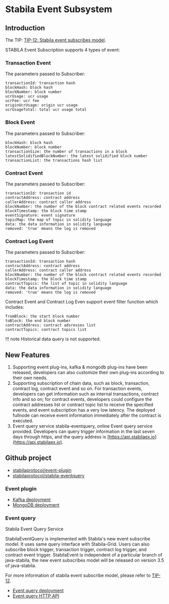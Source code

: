# Stabila Event Subsystem

## Introduction

The TIP: [TIP-12: Stabila event subscribes model](https://github.com/stabilaprotocol/TIPs/blob/master/tip-12.md).

STABILA Event Subscription supports 4 types of event:

### Transaction Event

The parameters passed to Subscriber:

```
transactionId: transaction hash
blockHash: block hash
blockNumber: block number
ucrUsage: ucr usage
ucrFee: ucr fee
originUcrUsage: origin ucr usage
ucrUsageTotal: total ucr usage total
```

### Block Event

The parameters passed to Subscriber:

```
blockHash: block hash
blockNumber: block number
transactionSize: the number of transactions in a block
latestSolidifiedBlockNumber: the latest solidified block number
transactionList: the transactions hash list
```

### Contract Event

The parameters passed to Subscriber:

```
transactionId: transaction id
contractAddress: contract address
callerAddress: contract caller address
blockNumber: the number of the block contract related events recorded
blockTimestamp: the block time stamp
eventSignature: event signature
topicMap: the map of topic in solidity language
data: the data information in solidity language
removed: 'true' means the log is removed
```

### Contract Log Event

The parameters passed to Subscriber:

```
transactionId: transaction hash
contractAddress: contract address
callerAddress: contract caller address
blockNumber: the number of the block contract related events recorded
blockTimestamp: the block time stamp
contractTopics: the list of topic in solidity language
data: the data information in solidity language
removed: 'true' means the log is removed
```

Contract Event and Contract Log Even support event filter function which includes:

```
fromBlock: the start block number
toBlock: the end block number
contractAddress: contract adsresses list
contractTopics: contract topics list
```

!!! note
    Historical data query is not supported.

## New Features

1. Supporting event plug-ins, kafka & mongodb plug-ins have been released, developers can also customize their own plug-ins according to their own needs.
2. Supporting subscription of chain data, such as block, transaction, contract log, contract event and so on. For transaction events, developers can get information such as internal transactions, contract info and so on; for contract events, developers could configure the contract addresses list or contract topic list to receive the specified events, and event subscription has a very low latency. The deployed fullnode can receive event information immediately after the contract is executed.
3. Event query service stabila-eventquery, online Event query service provided. Developers can query trigger information in the last seven days through https, and the query address is [https://api.stabilaex.io](https://api.stabilaex.io).

## Github project

- [stabilaprotocol/event-plugin](https://github.com/stabilaprotocol/event-plugin)
- [stabilaprotocol/stabila-eventquery](https://github.com/stabilaprotocol/stabila-eventquery)

### Event plugin

- [Kafka deployment](../developers/deployment.md#kafka)
- [MongoDB deployment](../developers/deployment.md#mongo)

### Event query

Stabila Event Query Service

StabilaEventQuery is implemented with Stabila's new event subscribe model. It uses same query interface with Stabila-Grid. Users can also subscribe block trigger, transaction trigger, contract log trigger, and contract event trigger. StabilaEvent is independent of a particular branch of java-stabila, the new event subscribes model will be released on version 3.5 of java-stabila.

For more information of stabila event subscribe model, please refer to [TIP-12](https://github.com/stabilaprotocol/TIPs/issues/12).

- [Event query deployment](https://stabilaprotocol.github.io/documentation-en/developers/deployment/#event-subscribe-plugin-deployment)
- [Event query HTTP API](https://github.com/stabilaprotocol/documentation-en/tree/master/docs_without_index/plugin/event-query-http.md)
